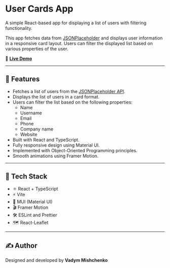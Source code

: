 # User Cards App

A simple React-based app for displaying a list of users with filtering functionality.

This app fetches data from [JSONPlaceholder](https://jsonplaceholder.typicode.com/users) and displays user information in a responsive card layout. Users can filter the displayed list based on various properties of the user.

🔗 **[Live Demo](https://vadym-mishchenko.github.io/users-cards-adverster-test-task/)**

---

## 🎯 Features

- Fetches a list of users from the [JSONPlaceholder API](https://jsonplaceholder.typicode.com/users).
- Displays the list of users in a card format.
- Users can filter the list based on the following properties:
  - Name
  - Username
  - Email
  - Phone
  - Company name
  - Website
- Built with React and TypeScript.
- Fully responsive design using Material UI.
- Implemented with Object-Oriented Programming principles.
- Smooth animations using Framer Motion.

---

## 🚀 Tech Stack

- ⚛️ React + TypeScript
- ⚡ Vite
- 🎨 MUI (Material UI)
- 🎬 Framer Motion
- 🛠️ ESLint and Prettier
- 🗺️ React-Leaflet

---

## ✍️ Author

Designed and developed by **Vadym Mishchenko**
